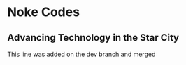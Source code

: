 # Noke Codes

## Advancing Technology in the Star City

This line was added on the dev branch and merged
